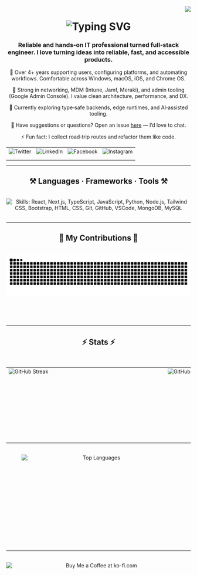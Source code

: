 <!-- Visitor Count -->
<img align="right" src="https://visitor-badge.laobi.icu/badge?page_id=Noson5434.Noson5434&left_color=red&right_color=green&left_text=Page%20Visitors" loading="lazy" decoding="async" referrerpolicy="no-referrer" />

<!-- Typing SVG -->
<h1 align="center">
   <a href="https://git.io/typing-svg" style="text-decoration:none">
      <img src="https://readme-typing-svg.herokuapp.com?font=Righteous&size=35&center=true&vCenter=true&width=500&height=70&duration=3500&lines=Hi+There+👋;+I'm+Noson+Rabinovich!;" alt="Typing SVG" width="500" height="70" loading="lazy" decoding="async" referrerpolicy="no-referrer" />
   </a>
</h1>

<!-- About -->
<h3 align="center">Reliable and hands‑on IT professional turned full‑stack engineer. I love turning ideas into reliable, fast, and accessible products.</h3>

<div align="center">

   🔧 Over 4+ years supporting users, configuring platforms, and automating workflows. Comfortable across Windows, macOS, iOS, and Chrome OS.

   🧩 Strong in networking, MDM (Intune, Jamf, Meraki), and admin tooling (Google Admin Console). I value clean architecture, performance, and DX.

   🚀 Currently exploring type‑safe backends, edge runtimes, and AI‑assisted tooling.

   💬 Have suggestions or questions? Open an issue <a href="https://github.com/Noson5434/Noson5434/issues">here</a> — I’d love to chat.

   ⚡ Fun fact: I collect road‑trip routes and refactor them like code.

</div>

<!-- Social Media Links -->
<div align="center">
<table>
  <tr>
    <td>
      <a href="https://twitter.com/noson5434" target="_blank" rel="noopener noreferrer" aria-label="Twitter: @noson5434" title="Twitter" style="text-decoration:none;border:0;border-bottom:0">
        <img src="https://img.shields.io/badge/Twitter-1DA1F2?style=for-the-badge&logo=x&logoColor=white" alt="Twitter" height="28" style="display:block" loading="lazy" decoding="async" referrerpolicy="no-referrer" border="0" />
      </a>
    </td>
    <td>
      <a href="https://linkedin.com/in/noson-rabinovich" target="_blank" rel="noopener noreferrer" aria-label="LinkedIn: noson-rabinovich" title="LinkedIn" style="text-decoration:none;border:0;border-bottom:0">
        <img src="https://img.shields.io/badge/LinkedIn-0A66C2?style=for-the-badge&logo=linkedin&logoColor=white" alt="LinkedIn" height="28" style="display:block" loading="lazy" decoding="async" referrerpolicy="no-referrer" border="0" />
      </a>
    </td>
    <td>
      <a href="https://fb.com/noson.rabinowitz" target="_blank" rel="noopener noreferrer" aria-label="Facebook: noson.rabinowitz" title="Facebook" style="text-decoration:none;border:0;border-bottom:0">
        <img src="https://img.shields.io/badge/Facebook-1877F2?style=for-the-badge&logo=facebook&logoColor=white" alt="Facebook" height="28" style="display:block" loading="lazy" decoding="async" referrerpolicy="no-referrer" border="0" />
      </a>
    </td>
    <td>
      <a href="https://instagram.com/noson_rabinovich" target="_blank" rel="noopener noreferrer" aria-label="Instagram: @noson_rabinovich" title="Instagram" style="text-decoration:none;border:0;border-bottom:0">
        <img src="https://img.shields.io/badge/Instagram-E4405F?style=for-the-badge&logo=instagram&logoColor=white" alt="Instagram" height="28" style="display:block" loading="lazy" decoding="async" referrerpolicy="no-referrer" border="0" />
      </a>
    </td>
  </tr>
</table>
</div>


<hr />

<!-- Frameworks -->
<h2 align="center">⚒️ Languages · Frameworks · Tools ⚒️</h2>
<br />
<div align="center">
   <img src="https://skillicons.dev/icons?i=react,nextjs,typescript,javascript,python,nodejs,tailwind,bootstrap,html,css,git,github,vscode,mongodb,mysql" alt="Skills: React, Next.js, TypeScript, JavaScript, Python, Node.js, Tailwind CSS, Bootstrap, HTML, CSS, Git, GitHub, VSCode, MongoDB, MySQL" loading="lazy" decoding="async" referrerpolicy="no-referrer" />
</div>

<br />
<hr />

<!-- Contributions -->
<div align="center">
   <h2>🐍 My Contributions 🐍</h2>
   <br>
   <picture>
      <source media="(prefers-color-scheme: dark)" srcset="https://raw.githubusercontent.com/Noson5434/Noson5434/output/github-contribution-grid-snake-dark.svg" />
      <img alt="snake eating my contributions" src="https://raw.githubusercontent.com/Noson5434/Noson5434/output/github-contribution-grid-snake.svg" loading="lazy" decoding="async" referrerpolicy="no-referrer" />
   </picture>

   <br /><br /><br />
</div>

<hr />

<!-- Stats -->
<h2 align="center">⚡ Stats ⚡</h2>
<br>
<div align="center">
  <table>
    <tr>
      <td width="49%">
        <picture>
          <source media="(prefers-color-scheme: dark)" srcset="https://streak-stats.demolab.com?user=Noson5434&theme=dark" />
          <img width="420" height="200" src="https://streak-stats.demolab.com?user=Noson5434" alt="GitHub Streak" loading="lazy" decoding="async" referrerpolicy="no-referrer" style="display:block" />
        </picture>
      </td>
      <td width="49%">
        <picture>
          <source media="(prefers-color-scheme: dark)" srcset="https://github-readme-stats.vercel.app/api?username=Noson5434&count_private=true&show_icons=true&theme=react" />
          <img width="420" height="200" src="https://github-readme-stats.vercel.app/api?username=Noson5434&count_private=true&show_icons=true" alt="GitHub Stats" loading="lazy" decoding="async" referrerpolicy="no-referrer" style="display:block" />
        </picture>
      </td>
    </tr>
  </table>
  <br />
  <picture>
    <source media="(prefers-color-scheme: dark)" srcset="https://github-readme-stats.vercel.app/api/top-langs/?username=Noson5434&layout=compact&theme=react" />
    <img width="420" height="200" align="center" src="https://github-readme-stats.vercel.app/api/top-langs/?username=Noson5434&layout=compact" alt="Top Languages" loading="lazy" decoding="async" referrerpolicy="no-referrer" style="display:block;margin:0 auto" />
  </picture>
</div>

<br /><br />

<hr />

<br />

<div align="center">
   <a href='https://ko-fi.com/noson5434' target='_blank' rel="noopener noreferrer" style="text-decoration:none;border:0;border-bottom:0">
      <img height='64' style='border:0px;height:64px;display:block' src='https://storage.ko-fi.com/cdn/kofi1.png?v=3' border='0' alt='Buy Me a Coffee at ko-fi.com' loading='lazy' decoding='async' referrerpolicy='no-referrer' />
   </a>
</div>

<br />
